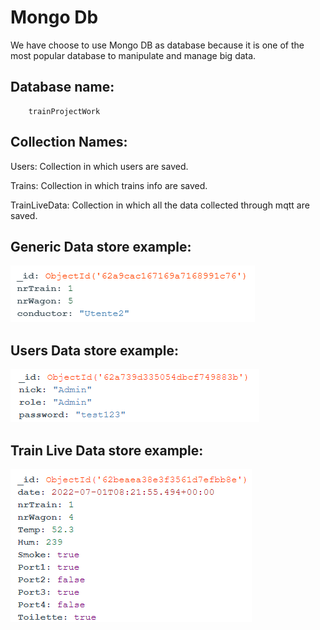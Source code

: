 # Mongo Db

We have choose to use Mongo DB as database because it is one of the most popular database to manipulate and manage big data.


## Database name:

        trainProjectWork

## Collection Names:

Users: Collection in which users are saved.

Trains: Collection in which trains info are saved.

TrainLiveData: Collection in which all the data collected through mqtt are saved.
        

## Generic Data store example:

![](..//Img//MongoDbTrainsStructure.png)

## Users Data store example:

![](..//Img//MongoDbUsersStructure.png)

## Train Live Data store example:

![](..//Img//MongoDbTrainLiveDataStructure.png)

